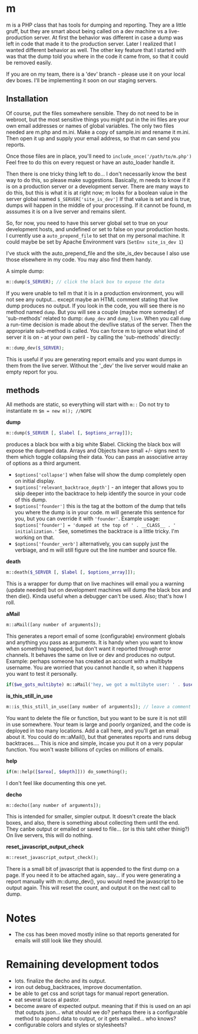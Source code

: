 m
=

m is a PHP class that has tools for dumping and reporting.
They are a little gruff, but they are smart about being called on a dev machine vs a live-production server.
At first the behavior was different in case a dump was left in code that made it to the production server.
Later I realized that I wanted different behavior as well.
The other key feature that I started with was that the dump told you where in the code it came from, so that it could be removed easily.

If you are on my team, there is a 'dev' branch - please use it on your local dev boxes. I'll be implementing it soon on our staging servers.

Installation
-----
Of course, put the files somewhere sensible. They do not need to be in webroot, but the most sensitive things you might put in the ini files are your own email addresses or names of global variables.
The only two files needed are m.php and m.ini. 
Make a copy of sample.ini and rename it m.ini. 
Then open it up and supply your email address, so that m can send you reports.

Once those files are in place, you'll need to `include_once('/path/to/m.php')`
Feel free to do this on every request or have an auto_loader handle it.

Then there is one tricky thing left to do...
I don't necessarily know the best way to do this, so please make suggestions. 
Basically, m needs to know if it is on a production server or a development server.
There are many ways to do this, but this is what it is at right now; m looks for a boolean value in the server global named `$_SERVER['site_is_dev']`
If that value is set and is true, dumps will happen in the middle of your processing.
If it cannot be found, m asssumes it is on a live server and remains silent.

So, for now, you need to have this server global set to true on your development hosts, and undefined or set to false on your production hosts.
I currently use a `auto_prepend_file` to set that on my personal machine.
It could maybe be set by Apache Environment vars (`SetEnv site_is_dev 1`)

I've stuck with the auto_prepend_file and the site_is_dev because I also use those elsewhere in my code.
You may also find them handy.

A simple dump:
```php
m::dump($_SERVER); // click the black box to expose the data
```

If you were unable to tell m that it is in a production environment, you will not see any output... except maybe an HTML comment stating that live dump produces no output.
If you look in the code, you will see there is no method named `dump`. 
But you will see a couple (maybe more someday) of 'sub-methods' related to dump: `dump_dev` and `dump_live`.
When you call `dump` a run-time decision is made about the dev/live status of the server.
Then the appropriate sub-method is called.
You can force m to ignore what kind of server it is on - at your own peril - by calling the 'sub-methods' directly:
```php
m::dump_dev($_SERVER);
```
This is useful if you are generating report emails and you want dumps in them from the live server.
Without the '_dev' the live server would make an empty report for you.

methods
---
All methods are static, so everything will start with `m::` 
Do not try to instantiate m `$m = new m(); //NOPE`


**dump**
```php
m::dump($_SERVER [, $label [, $options_array]]);
```
produces a black box with a big white $label.
Clicking the black box will expose the dumped data.
Arrays and Objects have small +/- signs next to them which toggle collapsing their data.
You can pass an associative array of options as a third argument.

* `$options['collapse']` when false will show the dump completely open on initial display.
* `$options['relevant_backtrace_depth']` - an integer that allows you to skip deeper into the backtrace to help identify the source in your code of this dump.
* `$options['founder']` this is the tag at the bottom of the dump that tells you where the dump is in your code.
m will generate this sentence for you, but you can override it with `'founder'`.
Example usage: `$options['founder'] = 'dumped at the top of ' . __CLASS__ . ' initialization.'` See, sometimes the backtrace is a little tricky. I'm working on that.
* `$options['founder_verb']` alternatively, you can supply just the verbiage, and m will still figure out the line number and source file.


**death**
```php
m::death($_SERVER [, $label [, $options_array]]);
```
This is a wrapper for dump that on live machines will email you a warning (update needed) but on development machines will dump the black box and then die().
Kinda useful when a debugger can't be used. Also; that's how I roll.


**aMail**
```php
m::aMail([any number of arguments]);
```
This generates a report email of some (configurable) environment globals and anything you pass as arguments.
It is handy when you want to know when something happened, but don't want it reported through error channels.
It behaves the same on live or dev and produces no output.
Example: perhaps someone has created an account with a multibyte username.
You are worried that you cannot handle it, so when it happens you want to test it personally.
```php
if($we_gots_multibyte) m::aMail('hey, we got a multibyte user: ' . $user->name, $user);
```


**is_this_still_in_use**
```php
m::is_this_still_in_use([any number of arguments]); // leave a comment with a date.
```
You want to delete the file or function, but you want to be sure it is not still in use somewhere.
Your team is large and poorly organized, and the code is deployed in too many locations.
Add a call here, and you'll get an email about it.
You could do m::aMail(), but that generates reports and runs debug backtraces....
This is nice and simple, incase you put it on a very popular function.
You won't waste billions of cycles on millions of emails.


**help**
```php
if(m::help([$area[, $depth]])) do_something();
```
I don't feel like documenting this one yet.


**decho**
```php
m::decho([any number of arguments]);
```
This is intended for smaller, simpler output.
It doesn't create the black boxes, and also, there is something about collecting them until the end.
They canbe output or emailed or saved to file... (or is this taht other thinig?)
On live servers, this will do nothing.


**reset_javascript_output_check**
```php
m::reset_javascript_output_check();
```
There is a small bit of javascript that is appended to the first dump on a page. If you need it to be attached again, say... if you were generating a report manually with m::dump_dev(), you would need the javascript to be output again.
This will reset the count, and output it on the next call to dump.

Notes
=====
* The css has been moved mostly inline so that reports generated for emails will still look like they should.



Remaining development todos
========================
* lots. finalize the decho and its output.
* iron out debug_backtraces, improve documentation.
* be able to get css and script tags for manual report generation.
* eat several tacos al pastor.
* become aware of expected output. meaning that if this is used on an api that outputs json... what should we do? perhaps there is a configurable method to append data to output, or it gets emailed... who knows?
* configurable colors and styles or stylesheets?



